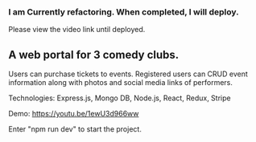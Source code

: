 ### I am Currently refactoring. When completed, I will deploy.

Please view the video link until deployed.


## A web portal for 3 comedy clubs. 

Users can purchase tickets to events. 
Registered users can CRUD event information along with photos and social media links of performers.


Technologies: Express.js, Mongo DB, Node.js, React, Redux, Stripe

Demo: https://youtu.be/1ewU3d966ww



Enter "npm run dev" to start the project.

